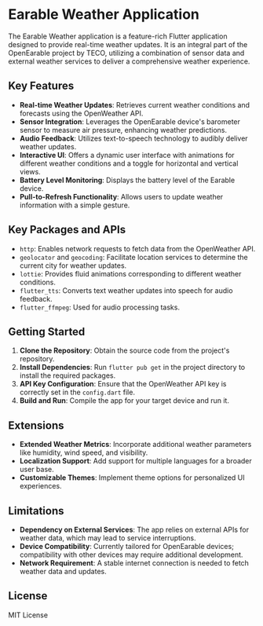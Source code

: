 # Earable Weather Application

The Earable Weather application is a feature-rich Flutter application designed to provide real-time weather updates. It is an integral part of the OpenEarable project by TECO, utilizing a combination of sensor data and external weather services to deliver a comprehensive weather experience.

## Key Features

- **Real-time Weather Updates**: Retrieves current weather conditions and forecasts using the OpenWeather API.
- **Sensor Integration**: Leverages the OpenEarable device's barometer sensor to measure air pressure, enhancing weather predictions.
- **Audio Feedback**: Utilizes text-to-speech technology to audibly deliver weather updates.
- **Interactive UI**: Offers a dynamic user interface with animations for different weather conditions and a toggle for horizontal and vertical views.
- **Battery Level Monitoring**: Displays the battery level of the Earable device.
- **Pull-to-Refresh Functionality**: Allows users to update weather information with a simple gesture.

## Key Packages and APIs

- `http`: Enables network requests to fetch data from the OpenWeather API.
- `geolocator` and `geocoding`: Facilitate location services to determine the current city for weather updates.
- `lottie`: Provides fluid animations corresponding to different weather conditions.
- `flutter_tts`: Converts text weather updates into speech for audio feedback.
- `flutter_ffmpeg`: Used for audio processing tasks.

## Getting Started

1. **Clone the Repository**: Obtain the source code from the project's repository.
2. **Install Dependencies**: Run `flutter pub get` in the project directory to install the required packages.
3. **API Key Configuration**: Ensure that the OpenWeather API key is correctly set in the `config.dart` file.
4. **Build and Run**: Compile the app for your target device and run it.

## Extensions

- **Extended Weather Metrics**: Incorporate additional weather parameters like humidity, wind speed, and visibility.
- **Localization Support**: Add support for multiple languages for a broader user base.
- **Customizable Themes**: Implement theme options for personalized UI experiences.

## Limitations

- **Dependency on External Services**: The app relies on external APIs for weather data, which may lead to service interruptions.
- **Device Compatibility**: Currently tailored for OpenEarable devices; compatibility with other devices may require additional development.
- **Network Requirement**: A stable internet connection is needed to fetch weather data and updates.

## License

MIT License
